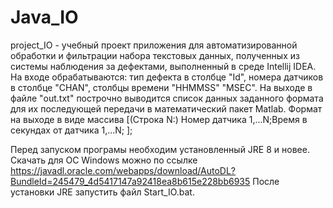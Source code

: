 # Java_IO

project_IO - учебный проект приложения для автоматизированной обработки и фильтрации набора текстовых данных, полученных из системы наблюдения за дефектами, выполненный в среде Intellij IDEA.
На входе обрабатываются: тип дефекта в столбце "Id", номера датчиков в столбце "CHAN", столбцы времени "HHMMSS" "MSEC".
 На выходе в файле "out.txt" построчно выводится список данных заданного формата для их последующей передачи в математический пакет Matlab. Формат на выходе в виде массива [(Строка N:) Номер датчика 1,...N;Время в секундах от датчика 1,...N;
];

Перед запуском програмы необходим установленный JRE 8 и новее. Скачать для ОС Windows можно по ссылке https://javadl.oracle.com/webapps/download/AutoDL?BundleId=245479_4d5417147a92418ea8b615e228bb6935
После установки JRE запустить файл Start_IO.bat.